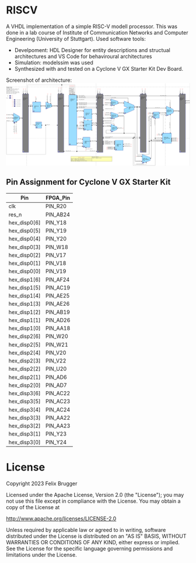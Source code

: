 # RISCV
A VHDL implementation of a simple RISC-V modell processor. This was done in a lab course of Institute of Communication Networks and Computer Engineering (University of Stuttgart). Used software tools:
- Develpoment: HDL Designer for entity descriptions and structual architectures and VS Code for behaviroural architectures
- Simulation: modelssim was used
- Synthesized with  and tested on a Cyclone V GX Starter Kit Dev Board.

Screenshot of architecture: ![](https://github.com/NachtaktiverHalbaffe/RISCV-VHDL/blob/master/doc/Pipeline_io.png)

## Pin Assignment for Cyclone V GX Starter Kit
| Pin | FPGA_Pin |
|        --          |       --       | 
|clk                |      PIN_R20         |
| res_n           |         PIN_AB24    |
| hex_disp0[6] |   PIN_Y18 |
| hex_disp0[5] |    PIN_Y19|
| hex_disp0[4] |   PIN_Y20 |
| hex_disp0[3] |    PIN_W18|
| hex_disp0[2] |    PIN_V17|
| hex_disp0[1] |    PIN_V18|
| hex_disp0[0] |   PIN_V19 |
| hex_disp1[6] |    PIN_AF24|
| hex_disp1[5] |    PIN_AC19|
| hex_disp1[4] |    PIN_AE25|
| hex_disp1[3] |    PIN_AE26|
| hex_disp1[2] |   PIN_AB19 |
| hex_disp1[1] |    PIN_AD26|
| hex_disp1[0] |    PIN_AA18|
| hex_disp2[6] |  PIN_W20  |
| hex_disp2[5] |   PIN_W21 |
| hex_disp2[4] |   PIN_V20 |
| hex_disp2[3] |    PIN_V22|
| hex_disp2[2] |    PIN_U20|
| hex_disp2[1] |    PIN_AD6|
| hex_disp2[0] |    PIN_AD7|
| hex_disp3[6] |    PIN_AC22|
| hex_disp3[5] |    PIN_AC23|
| hex_disp3[4] |    PIN_AC24|
| hex_disp3[3] |    PIN_AA22|
| hex_disp3[2] |    PIN_AA23|
| hex_disp3[1] |    PIN_Y23|
| hex_disp3[0] |    PIN_Y24|

# License
Copyright 2023 Felix Brugger

Licensed under the Apache License, Version 2.0 (the "License");
you may not use this file except in compliance with the License.
You may obtain a copy of the License at

  http://www.apache.org/licenses/LICENSE-2.0

Unless required by applicable law or agreed to in writing, software
distributed under the License is distributed on an "AS IS" BASIS,
WITHOUT WARRANTIES OR CONDITIONS OF ANY KIND, either express or implied.
See the License for the specific language governing permissions and
limitations under the License.
